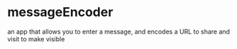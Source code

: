 # messageEncoder
an app that allows you to enter a message, and encodes a URL to share and visit to make visible
